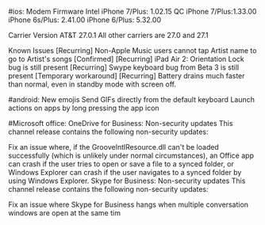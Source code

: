 #ios:
Modem Firmware
Intel iPhone 7/Plus: 1.02.15
QC iPhone 7/Plus:1.33.00
iPhone 6s/Plus: 2.41.00
iPhone 6/Plus: 5.32.00

Carrier Version
AT&T 27.0.1
All other carriers are 27.0 and 27.1

Known Issues
[Recurring] Non-Apple Music users cannot tap Artist name to go to Artist's songs [Confirmed]
[Recurring] iPad Air 2: Orientation Lock bug is still present
[Recurring] Swype keyboard bug from Beta 3 is still present [Temporary workaround]
[Recurring] Battery drains much faster than normal, even in standby mode with screen off.

#android:
  New emojis
  Send GIFs directly from the default keyboard
  Launch actions on apps by long pressing the app icon

#Microsoft office:
  OneDrive for Business: Non-security updates
  This channel release contains the following non-security updates:

  Fix an issue where, if the GrooveIntlResource.dll can't be loaded successfully (which is unlikely under normal circumstances), an Office app can crash if the user tries to open or save a file to a synced folder, or Windows Explorer can crash if the user navigates to a synced folder by using Windows Explorer.
  Skype for Business: Non-security updates
  This channel release contains the following non-security updates:

  Fix an issue where Skype for Business hangs when multiple conversation windows are open at the same tim
